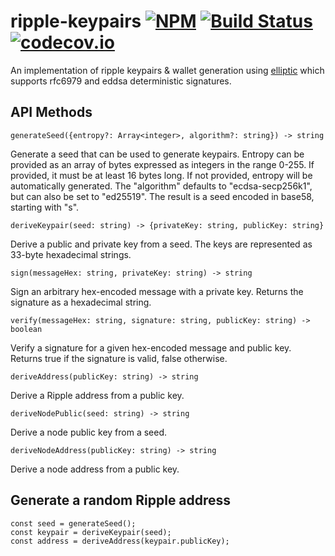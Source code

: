 # ripple-keypairs [![NPM](https://img.shields.io/npm/v/ripple-keypairs.svg)](https://npmjs.org/package/ripple-keypairs) [![Build Status](https://img.shields.io/travis/ripple/ripple-keypairs/master.svg)](https://travis-ci.org/ripple/ripple-keypairs) [![codecov.io](http://codecov.io/github/ripple/ripple-keypairs/coverage.svg?branch=master)](http://codecov.io/github/ripple/ripple-keypairs?branch=master)

An implementation of ripple keypairs & wallet generation using
[elliptic](https://github.com/indutny/elliptic) which supports rfc6979 and
eddsa deterministic signatures.

## API Methods

```
generateSeed({entropy?: Array<integer>, algorithm?: string}) -> string
```
Generate a seed that can be used to generate keypairs. Entropy can be provided as an array of bytes expressed as integers in the range 0-255. If provided, it must be at least 16 bytes long. If not provided, entropy will be automatically generated. The "algorithm" defaults to "ecdsa-secp256k1", but can also be set to "ed25519". The result is a seed encoded in base58, starting with "s".

```
deriveKeypair(seed: string) -> {privateKey: string, publicKey: string}
```
Derive a public and private key from a seed. The keys are represented as 33-byte hexadecimal strings.

```
sign(messageHex: string, privateKey: string) -> string
```
Sign an arbitrary hex-encoded message with a private key. Returns the signature as a hexadecimal string.

```
verify(messageHex: string, signature: string, publicKey: string) -> boolean
```
Verify a signature for a given hex-encoded message and public key. Returns true if the signature is valid, false otherwise.

```
deriveAddress(publicKey: string) -> string
```
Derive a Ripple address from a public key.

```
deriveNodePublic(seed: string) -> string
```
Derive a node public key from a seed.

```
deriveNodeAddress(publicKey: string) -> string
```
Derive a node address from a public key.


## Generate a random Ripple address

```
const seed = generateSeed();
const keypair = deriveKeypair(seed);
const address = deriveAddress(keypair.publicKey);
```
